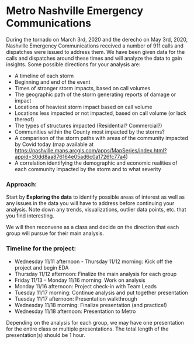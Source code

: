 # Metro Nashville Emergency Communications

During the tornado on March 3rd, 2020 and the derecho on May 3rd, 2020, Nashville Emergency Communications received a number of 911 calls and dispatches were issued to address them. We have been given data for the calls and dispatches around these times and will analyze the data to gain insights. Some possible directions for your analysis are:
- A timeline of each storm
- Beginning and end of the event
- Times of stronger storm impacts, based on call volumes
- The geographic path of the storm generating reports of damage or impact
- Locations of heaviest storm impact based on call volume
- Locations less impacted or not impacted, based on call volume (or lack thereof)
- The types of structures impacted (Residential? Commercial?)
- Communities within the County most impacted by the storms?
- A comparison of the storm paths with areas of the community impacted by Covid today (map available at https://nashville.maps.arcgis.com/apps/MapSeries/index.html?appid=30dd8aa876164e05ad6c0a1726fc77a4)
- A correlation identifying the demographic and economic realities of each community impacted by the storm and to what severity

### Approach:
Start by **Exploring the data** to identify possible areas of interest as well as any issues in the data you will have to address before continuing your analysis. Note down any trends, visualizations, outlier data points, etc. that you find interesting.

We will then reconvene as a class and decide on the direction that each group will pursue for their main analysis.

### Timeline for the project:
- Wednesday 11/11 afternoon - Thursday 11/12 morning: Kick off the project and begin EDA
- Thursday 11/12 afternoon: Finalize the main analysis for each group
- Friday 11/13 - Monday 11/16 morning: Work on analysis
- Monday 11/16 afternoon: Project check-in with Team Leads
- Tuesday 11/17 morning: Continue analysis and put together presentation
- Tuesday 11/17 afternoon: Presentation walkthrough
- Wednesday 11/18 morning: Finalize presentation (and practice!)
- Wednesday 11/18 afternoon: Presentation to Metro

Depending on the analysis for each group, we may have one presentation for the entire class or multiple presentations. The total length of the presentation(s) should be 1 hour. 